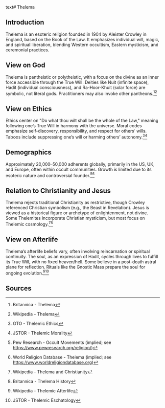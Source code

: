text# Thelema
## Introduction
Thelema is an esoteric religion founded in 1904 by Aleister Crowley in England, based on the Book of the Law. It emphasizes individual will, magic, and spiritual liberation, blending Western occultism, Eastern mysticism, and ceremonial practices.
## View on God
Thelema is pantheistic or polytheistic, with a focus on the divine as an inner force accessible through the True Will. Deities like Nuit (infinite space), Hadit (individual consciousness), and Ra-Hoor-Khuit (solar force) are symbolic, not literal gods. Practitioners may also invoke other pantheons.[^11][^12]
## View on Ethics
Ethics center on "Do what thou wilt shall be the whole of the Law," meaning following one’s True Will in harmony with the universe. Moral codes emphasize self-discovery, responsibility, and respect for others’ wills. Taboos include suppressing one’s will or harming others’ autonomy.[^13][^14]
## Demographics
Approximately 20,000–50,000 adherents globally, primarily in the US, UK, and Europe, often within occult communities. Growth is limited due to its esoteric nature and controversial founder.[^15][^16]
## Relation to Christianity and Jesus
Thelema rejects traditional Christianity as restrictive, though Crowley referenced Christian symbolism (e.g., the Beast in Revelation). Jesus is viewed as a historical figure or archetype of enlightenment, not divine. Some Thelemites incorporate Christian mysticism, but most focus on Thelemic cosmology.[^17][^18]
## View on Afterlife
Thelema’s afterlife beliefs vary, often involving reincarnation or spiritual continuity. The soul, as an expression of Hadit, cycles through lives to fulfill its True Will, with no fixed heaven/hell. Some believe in a post-death astral plane for reflection. Rituals like the Gnostic Mass prepare the soul for ongoing evolution.[^19][^20]
## Sources
[^11]: Britannica - Thelema[](https://www.britannica.com/topic/Thelema)
[^12]: Wikipedia - Thelema[](https://en.wikipedia.org/wiki/Thelema)
[^13]: OTO - Thelemic Ethics[](https://www.oto.org/ethics.html)
[^14]: JSTOR - Thelemic Morality[](https://www.jstor.org/stable/3260511)
[^15]: Pew Research - Occult Movements (implied; see https://www.pewresearch.org/religion/)
[^16]: World Religion Database - Thelema (implied; see https://www.worldreligiondatabase.org)
[^17]: Wikipedia - Thelema and Christianity[](https://en.wikipedia.org/wiki/Thelema#Christianity)
[^18]: Britannica - Thelema History[](https://www.britannica.com/topic/Thelema)
[^19]: Wikipedia - Thelemic Afterlife[](https://en.wikipedia.org/wiki/Thelema#Afterlife)
[^20]: JSTOR - Thelemic Eschatology[](https://www.jstor.org/stable/3260512)

